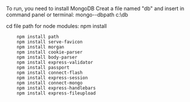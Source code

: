 To run, you need to install MongoDB
Creat a file named "db" and insert in command panel or terminal: mongo--dbpath c:\db

cd file path for node modules:
 npm install
        
        npm install path
        npm install serve-favicon
        npm install morgan
        npm install cookie-parser
        npm install body-parser
        npm install express-validator
        npm install passport
        npm install connect-flash
        npm install express-session
        npm install connect-mongo
        npm install express-handlebars
        npm install express-fileupload

